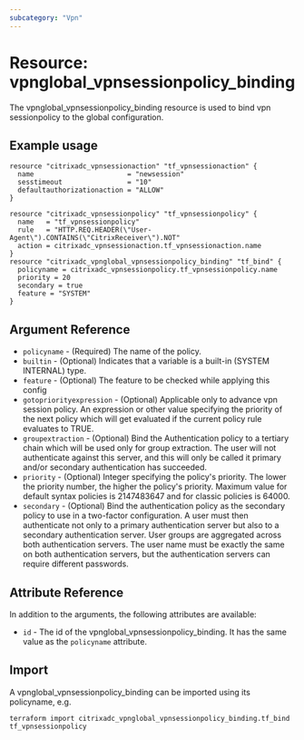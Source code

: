 ```yaml
---
subcategory: "Vpn"
---
```


# Resource: vpnglobal_vpnsessionpolicy_binding

The vpnglobal_vpnsessionpolicy_binding resource is used to bind vpn sessionpolicy to the global configuration.


## Example usage

```hcl
resource "citrixadc_vpnsessionaction" "tf_vpnsessionaction" {
  name                       = "newsession"
  sesstimeout                = "10"
  defaultauthorizationaction = "ALLOW"
}

resource "citrixadc_vpnsessionpolicy" "tf_vpnsessionpolicy" {
  name   = "tf_vpnsessionpolicy"
  rule   = "HTTP.REQ.HEADER(\"User-Agent\").CONTAINS(\"CitrixReceiver\").NOT"
  action = citrixadc_vpnsessionaction.tf_vpnsessionaction.name
}
resource "citrixadc_vpnglobal_vpnsessionpolicy_binding" "tf_bind" {
  policyname = citrixadc_vpnsessionpolicy.tf_vpnsessionpolicy.name
  priority = 20
  secondary = true
  feature = "SYSTEM"
}
```


## Argument Reference

* `policyname` - (Required) The name of the policy.
* `builtin` - (Optional) Indicates that a variable is a built-in (SYSTEM INTERNAL) type.
* `feature` - (Optional) The feature to be checked while applying this config
* `gotopriorityexpression` - (Optional) Applicable only to advance vpn session policy. An expression or other value specifying the priority of the next policy which will get evaluated if the current policy rule evaluates to TRUE.
* `groupextraction` - (Optional) Bind the Authentication policy to a tertiary chain which will be used only for group extraction.  The user will not authenticate against this server, and this will only be called it primary and/or secondary authentication has succeeded.
* `priority` - (Optional) Integer specifying the policy's priority. The lower the priority number, the higher the policy's priority. Maximum value for default syntax policies is 2147483647 and for classic policies is 64000.
* `secondary` - (Optional) Bind the authentication policy as the secondary policy to use in a two-factor configuration. A user must then authenticate not only to a primary authentication server but also to a secondary authentication server. User groups are aggregated across both authentication servers. The user name must be exactly the same on both authentication servers, but the authentication servers can require different passwords.


## Attribute Reference

In addition to the arguments, the following attributes are available:

* `id` - The id of the vpnglobal_vpnsessionpolicy_binding. It has the same value as the `policyname` attribute.


## Import

A vpnglobal_vpnsessionpolicy_binding can be imported using its policyname, e.g.

```shell
terraform import citrixadc_vpnglobal_vpnsessionpolicy_binding.tf_bind tf_vpnsessionpolicy
```

